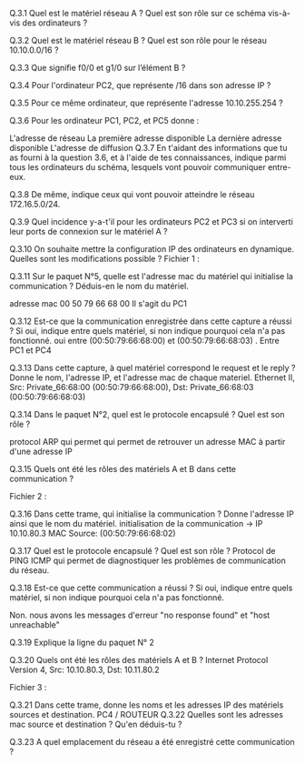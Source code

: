 Q.3.1 Quel est le matériel réseau A ?
Quel est son rôle sur ce schéma vis-à-vis des ordinateurs ?

Q.3.2 Quel est le matériel réseau B ?
Quel est son rôle pour le réseau 10.10.0.0/16 ?

Q.3.3 Que signifie f0/0 et g1/0 sur l’élément B ?

Q.3.4 Pour l'ordinateur PC2, que représente /16 dans son adresse IP ?

Q.3.5 Pour ce même ordinateur, que représente l'adresse 10.10.255.254 ?

Q.3.6 Pour les ordinateur PC1, PC2, et PC5 donne :

L'adresse de réseau
La première adresse disponible
La dernière adresse disponible
L'adresse de diffusion
Q.3.7 En t'aidant des informations que tu as fourni à la question 3.6, et à l'aide de tes connaissances, indique parmi tous les ordinateurs du schéma, lesquels vont pouvoir communiquer entre-eux.

Q.3.8 De même, indique ceux qui vont pouvoir atteindre le réseau 172.16.5.0/24.

Q.3.9 Quel incidence y-a-t'il pour les ordinateurs PC2 et PC3 si on interverti leur ports de connexion sur le matériel A ?

Q.3.10 On souhaite mettre la configuration IP des ordinateurs en dynamique. Quelles sont les modifications possible ?
Fichier 1 :

Q.3.11 Sur le paquet N°5, quelle est l'adresse mac du matériel qui initialise la communication ? Déduis-en le nom du matériel.

adresse mac 00 50 79 66 68 00
Il s'agit du PC1

Q.3.12 Est-ce que la communication enregistrée dans cette capture a réussi ? Si oui, indique entre quels matériel, si non indique pourquoi cela n'a pas fonctionné.
oui entre (00:50:79:66:68:00) et (00:50:79:66:68:03) . Entre PC1 et PC4

Q.3.13 Dans cette capture, à quel matériel correspond le request et le reply ? Donne le nom, l'adresse IP, et l'adresse mac de chaque materiel.
Ethernet II, Src: Private_66:68:00 (00:50:79:66:68:00), Dst: Private_66:68:03 (00:50:79:66:68:03)

Q.3.14 Dans le paquet N°2, quel est le protocole encapsulé ? Quel est son rôle ?

protocol ARP qui permet qui permet de retrouver un adresse MAC à partir d'une adresse IP

Q.3.15 Quels ont été les rôles des matériels A et B dans cette communication ?


Fichier 2 :

Q.3.16 Dans cette trame, qui initialise la communication ? Donne l'adresse IP ainsi que le nom du matériel.
initialisation de la communication ->  IP 10.10.80.3  MAC Source: (00:50:79:66:68:02) 


Q.3.17 Quel est le protocole encapsulé ? Quel est son rôle ?
Protocol de PING ICMP qui permet de diagnostiquer les problèmes de communication du réseau.

Q.3.18 Est-ce que cette communication a réussi ? Si oui, indique entre quels matériel, si non indique pourquoi cela n'a pas fonctionné.

Non. nous avons les messages d'erreur "no response found" et "host unreachable"

Q.3.19 Explique la ligne du paquet N° 2

Q.3.20 Quels ont été les rôles des matériels A et B ?
Internet Protocol Version 4, Src: 10.10.80.3, Dst: 10.11.80.2

Fichier 3 :

Q.3.21 Dans cette trame, donne les noms et les adresses IP des matériels sources et destination.
PC4 / ROUTEUR 
Q.3.22 Quelles sont les adresses mac source et destination ? Qu'en déduis-tu ?

Q.3.23 A quel emplacement du réseau a été enregistré cette communication ?
